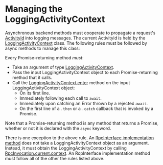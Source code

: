# Managing the LoggingActivityContext

Asynchronous backend methods must cooperate to propagate a request's [ActivityId](../../overview/RpcInterface.md#logging-and-activityids) into logging messages. The current ActivityId is held by the [LoggingActivityContext]($common) class. The following rules must be followed by async methods to manage this class:

Every Promise-returning method *must*:
* Take an argument of type [LoggingActivityContext]($common).
* Pass the input LoggingActivityContext object to each Promise-returning method that it calls.
* Call the [LoggingActivityContext.enter]($common) method on the input LoggingActivityContext object:
  * On its first line.
  * Immediately following each call to `await`.
  * Immediately upon catching an Error thrown by a rejected `await`.
  * On the first line of a `.then` or a `.catch` callback that is invoked by a Promise.

Note that a Promise-returning method is any method that returns a Promise, whether or not it is declared with the `async` keyword.

There is one exception to the above rule. An [RpcInterface implementation method](../RpcInterface.md#server-implementation) does not take a LoggingActivityContext object as an argument. Instead, it must obtain the LoggingActivityContext by calling [RpcInvocation.current.context]($common). An RcpInterface implementation method must follow all of the other the rules listed above.